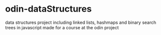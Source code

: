 # odin-dataStructures
data structures project including linked lists, hashmaps and binary search trees in javascript made for a course at the odin project
